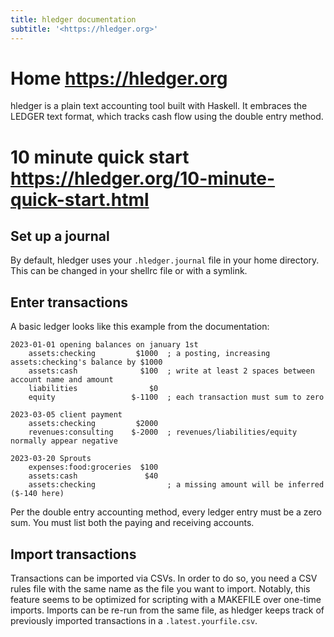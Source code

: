 ```yaml
---
title: hledger documentation
subtitle: '<https://hledger.org>'
---
```


# Home <https://hledger.org>

hledger is a plain text accounting tool built with Haskell. It embraces
the LEDGER text format, which tracks cash flow using the double entry
method.

# 10 minute quick start <https://hledger.org/10-minute-quick-start.html>

## Set up a journal

By default, hledger uses your `.hledger.journal` file in your home
directory. This can be changed in your shellrc file or with a symlink.

## Enter transactions

A basic ledger looks like this example from the documentation:

```hledger
2023-01-01 opening balances on january 1st
    assets:checking         $1000  ; a posting, increasing assets:checking's balance by $1000
    assets:cash              $100  ; write at least 2 spaces between account name and amount
    liabilities                $0
    equity                 $-1100  ; each transaction must sum to zero

2023-03-05 client payment
    assets:checking         $2000
    revenues:consulting    $-2000  ; revenues/liabilities/equity normally appear negative

2023-03-20 Sprouts
    expenses:food:groceries  $100
    assets:cash               $40
    assets:checking                ; a missing amount will be inferred ($-140 here)
```

Per the double entry accounting method, every ledger entry must be a
zero sum. You must list both the paying and receiving accounts.

## Import transactions

Transactions can be imported via CSVs. In order to do so, you need a CSV
rules file with the same name as the file you want to import. Notably,
this feature seems to be optimized for scripting with a MAKEFILE over
one-time imports. Imports can be re-run from the same file, as hledger
keeps track of previously imported transactions in a
`.latest.yourfile.csv`.
